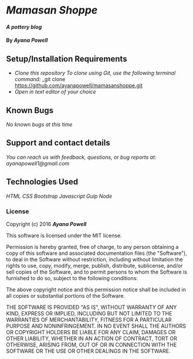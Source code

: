 # _Mamasan Shoppe_

#### _A pottery blog_

#### By _**Ayana Powell**_

## Setup/Installation Requirements

* _Clone this repository_
    _To clone using Git, use the following terminal command:_
    _git clone https://github.com/ayanapowell/mamasanshoppe.git
* _Open in text editor of your choice_

## Known Bugs

_No known bugs at this time_

## Support and contact details

_You can reach us with feedback, questions, or bug reports at: ayanapowell1@gmail.com_

## Technologies Used

_HTML_
_CSS_
_Bootstrap_
_Javascript_
_Gulp_
_Node_

### License

Copyright (c) 2016 **_Ayana Powell_**

This software is licensed under the MIT license.

Permission is hereby granted, free of charge, to any person obtaining a copy of this software and associated documentation files (the "Software"), to deal in the Software without restriction, including without limitation the rights to use, copy, modify, merge, publish, distribute, sublicense, and/or sell copies of the Software, and to permit persons to whom the Software is furnished to do so, subject to the following conditions:

The above copyright notice and this permission notice shall be included in all copies or substantial portions of the Software.

THE SOFTWARE IS PROVIDED "AS IS", WITHOUT WARRANTY OF ANY KIND, EXPRESS OR IMPLIED, INCLUDING BUT NOT LIMITED TO THE WARRANTIES OF MERCHANTABILITY, FITNESS FOR A PARTICULAR PURPOSE AND NONINFRINGEMENT. IN NO EVENT SHALL THE AUTHORS OR COPYRIGHT HOLDERS BE LIABLE FOR ANY CLAIM, DAMAGES OR OTHER LIABILITY, WHETHER IN AN ACTION OF CONTRACT, TORT OR OTHERWISE, ARISING FROM, OUT OF OR IN CONNECTION WITH THE SOFTWARE OR THE USE OR OTHER DEALINGS IN THE SOFTWARE.
